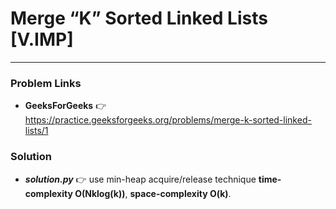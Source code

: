 # Merge “K” Sorted Linked Lists [V.IMP]

---

### Problem Links
- **__GeeksForGeeks__** :point_right: https://practice.geeksforgeeks.org/problems/merge-k-sorted-linked-lists/1

### Solution
- **_solution.py_** :point_right: use min-heap acquire/release technique **time-complexity O(Nklog(k))**, **space-complexity O(k)**.
